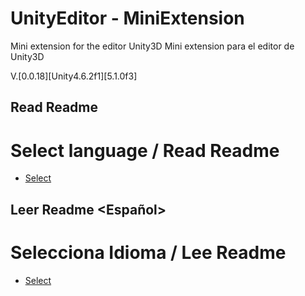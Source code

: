 # UnityEditor - MiniExtension
Mini extension for the editor Unity3D
Mini extension para el editor de Unity3D

V.[0.0.18][Unity4.6.2f1][5.1.0f3]

## Read Readme <English>

# Select language / Read Readme

* [Select](https://github.com/lPinchol/UnityEditor-MiniExtension/blob/master/Resources/Docu/README-language.md)

## Leer Readme <Español>

# Selecciona Idioma / Lee Readme

* [Select](https://github.com/lPinchol/UnityEditor-MiniExtension/blob/master/Resources/Docu/README-language.md)
